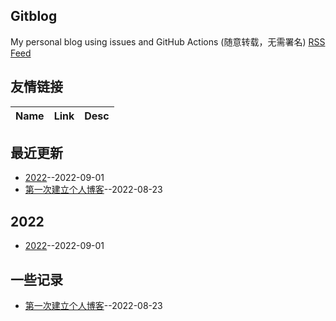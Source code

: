 ## Gitblog
My personal blog using issues and GitHub Actions (随意转载，无需署名)
[RSS Feed](https://raw.githubusercontent.com/fanfan50/blog/master/feed.xml)
## 友情链接
| Name | Link | Desc | 
 | ---- | ---- | ---- |
## 最近更新
- [2022](https://github.com/fanfan50/blog/issues/2)--2022-09-01
- [第一次建立个人博客](https://github.com/fanfan50/blog/issues/1)--2022-08-23
## 2022
- [2022](https://github.com/fanfan50/blog/issues/2)--2022-09-01
## 一些记录
- [第一次建立个人博客](https://github.com/fanfan50/blog/issues/1)--2022-08-23
